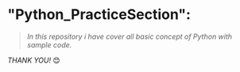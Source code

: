 # "Python_PracticeSection":
> *In this repository i have cover all basic concept of Python with sample code.*

*THANK YOU!* 😊
